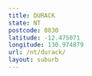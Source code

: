 ```yaml
---
title: DURACK
state: NT
postcode: 0830
latitude: -12.475071
longitude: 130.974879
url: /nt/durack/
layout: suburb
---
```

